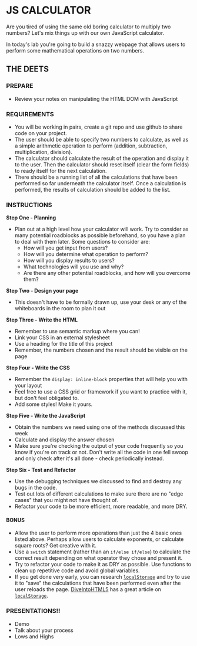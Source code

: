 # JS CALCULATOR
Are you tired of using the same old boring calculator to multiply two numbers? Let's mix things up with our own JavaScript calculator.

In today's lab you're going to build a snazzy webpage that allows users to perform some mathematical operations on two numbers.

## THE DEETS

### PREPARE
- Review your notes on manipulating the HTML DOM with JavaScript
 
### REQUIREMENTS
- You will be working in pairs, create a git repo and use github to share code on your project.
- The user should be able to specify two numbers to calculate, as well as a simple arithmetic operation to perform (addition, subtraction, multiplication, division).
- The calculator should calculate the result of the operation and display it to the user. Then the calculator should reset itself (clear the form fields) to ready itself for the next calculation.
- There should be a running list of all the calculations that have been performed so far underneath the calculator itself. Once a calculation is performed, the results of calculation should be added to the list.

### INSTRUCTIONS

**Step One - Planning**
- Plan out at a high level how your calculator will work. Try to consider as many potential roadblocks as possible beforehand, so you have a plan to deal with them later. Some questions to consider are:
    + How will you get input from users?
    + How will you determine what operation to perform?
    + How will you display results to users?
    + What technologies will you use and why?
    + Are there any other potential roadblocks, and how will you overcome them?

**Step Two - Design your page**
- This doesn't have to be formally drawn up, use your desk or any of the whiteboards in the room to plan it out

**Step Three - Write the HTML**
- Remember to use semantic markup where you can!
- Link your CSS in an external stylesheet
- Use a heading for the title of this project
- Remember, the numbers chosen and the result should be visible on the page

**Step Four - Write the CSS**
- Remember the `display: inline-block` properties that will help you with your layout
- Feel free to use a CSS grid or framework if you want to practice with it, but don't feel obligated to.
- Add some styles! Make it yours.

**Step Five - Write the JavaScript**
- Obtain the numbers we need using one of the methods discussed this week
- Calculate and display the answer chosen
- Make sure you're checking the output of your code frequently so you know if you're on track or not. Don't write all the code in one fell swoop and only check after it's all done - check periodically instead. 

**Step Six - Test and Refactor**
- Use the debugging techniques we discussed to find and destroy any bugs in the code.
- Test out lots of different calculations to make sure there are no "edge cases" that you might not have thought of.
- Refactor your code to be more efficient, more readable, and more DRY.

#### BONUS
- Allow the user to perform more operations than just the 4 basic ones listed above. Perhaps allow users to calculate exponents, or calculate square roots? Get creative with it.
- Use a `switch` statement (rather than an `if/else if/else`) to calculate the correct result depending on what operator they chose and present it.
- Try to refactor your code to make it as DRY as possible. Use functions to clean up repetitive code and avoid global variables.
- If you get done very early, you can research [`localStorage`](https://developer.mozilla.org/en-US/docs/Web/API/Window/localStorage) and try to use it to "save" the calculations that have been performed even after the user reloads the page. [DiveIntoHTML5](http://diveintohtml5.info) has a great article on [`localStorage`](http://diveintohtml5.info/storage.html).

### PRESENTATIONS!! 
- Demo
- Talk about your process
- Lows and Highs
